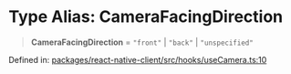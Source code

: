 # Type Alias: CameraFacingDirection

> **CameraFacingDirection** = `"front"` \| `"back"` \| `"unspecified"`

Defined in: [packages/react-native-client/src/hooks/useCamera.ts:10](https://github.com/fishjam-cloud/mobile-client-sdk/blob/76d05a6e62b137b02043a8a00ca762ff218a64b5/packages/react-native-client/src/hooks/useCamera.ts#L10)
